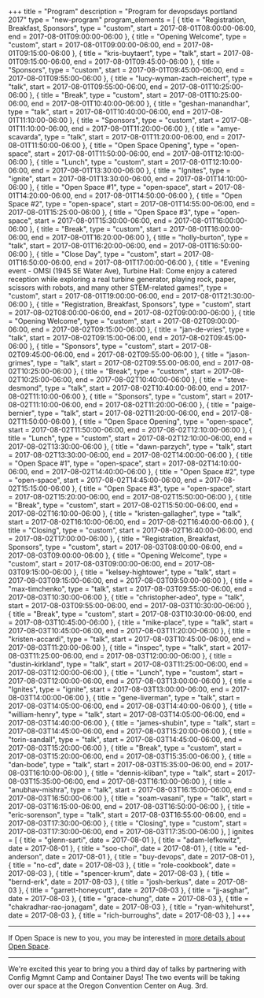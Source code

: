 +++
title = "Program"
description = "Program for devopsdays portland 2017"
type = "new-program"
program_elements = [
    { title = "Registration, Breakfast, Sponsors", type = "custom", start = 2017-08-01T08:00:00-06:00, end = 2017-08-01T09:00:00-06:00 },
    { title = "Opening Welcome", type = "custom", start = 2017-08-01T09:00:00-06:00, end = 2017-08-01T09:15:00-06:00 },
    { title = "kris-buytaert", type = "talk", start = 2017-08-01T09:15:00-06:00, end = 2017-08-01T09:45:00-06:00 },
    { title = "Sponsors", type = "custom", start = 2017-08-01T09:45:00-06:00, end = 2017-08-01T09:55:00-06:00 },
    { title = "lucy-wyman-zach-reichert", type = "talk", start = 2017-08-01T09:55:00-06:00, end = 2017-08-01T10:25:00-06:00 },
    { title = "Break", type = "custom", start = 2017-08-01T10:25:00-06:00, end = 2017-08-01T10:40:00-06:00 },
    { title = "geshan-manandhar", type = "talk", start = 2017-08-01T10:40:00-06:00, end = 2017-08-01T11:10:00-06:00 },
    { title = "Sponsors", type = "custom", start = 2017-08-01T11:10:00-06:00, end = 2017-08-01T11:20:00-06:00 },
    { title = "amye-scavarda", type = "talk", start = 2017-08-01T11:20:00-06:00, end = 2017-08-01T11:50:00-06:00 },
    { title = "Open Space Opening", type = "open-space", start = 2017-08-01T11:50:00-06:00, end = 2017-08-01T12:10:00-06:00 },
    { title = "Lunch", type = "custom", start = 2017-08-01T12:10:00-06:00, end = 2017-08-01T13:30:00-06:00 },
    { title = "Ignites", type = "ignite", start = 2017-08-01T13:30:00-06:00, end = 2017-08-01T14:10:00-06:00 },
    { title = "Open Space #1", type = "open-space", start = 2017-08-01T14:20:00-06:00, end = 2017-08-01T14:50:00-06:00 },
    { title = "Open Space #2", type = "open-space", start = 2017-08-01T14:55:00-06:00, end = 2017-08-01T15:25:00-06:00 },
    { title = "Open Space #3", type = "open-space", start = 2017-08-01T15:30:00-06:00, end = 2017-08-01T16:00:00-06:00 },
    { title = "Break", type = "custom", start = 2017-08-01T16:00:00-06:00, end = 2017-08-01T16:20:00-06:00 },
    { title = "holly-burton", type = "talk", start = 2017-08-01T16:20:00-06:00, end = 2017-08-01T16:50:00-06:00 },
    { title = "Close Day", type = "custom", start = 2017-08-01T16:50:00-06:00, end = 2017-08-01T17:00:00-06:00 },
    { title = "Evening event - OMSI (1945 SE Water Ave), Turbine Hall: Come enjoy a catered reception while exploring a real turbine generator, playing rock, paper, scissors with robots, and many other STEM-related games!", type = "custom", start = 2017-08-01T19:00:00-06:00, end = 2017-08-01T21:30:00-06:00 },
    { title = "Registration, Breakfast, Sponsors", type = "custom", start = 2017-08-02T08:00:00-06:00, end = 2017-08-02T09:00:00-06:00 },
    { title = "Opening Welcome", type = "custom", start = 2017-08-02T09:00:00-06:00, end = 2017-08-02T09:15:00-06:00 },
    { title = "jan-de-vries", type = "talk", start = 2017-08-02T09:15:00-06:00, end = 2017-08-02T09:45:00-06:00 },
    { title = "Sponsors", type = "custom", start = 2017-08-02T09:45:00-06:00, end = 2017-08-02T09:55:00-06:00 },
    { title = "jason-grimes", type = "talk", start = 2017-08-02T09:55:00-06:00, end = 2017-08-02T10:25:00-06:00 },
    { title = "Break", type = "custom", start = 2017-08-02T10:25:00-06:00, end = 2017-08-02T10:40:00-06:00 },
    { title = "steve-desmond", type = "talk", start = 2017-08-02T10:40:00-06:00, end = 2017-08-02T11:10:00-06:00 },
    { title = "Sponsors", type = "custom", start = 2017-08-02T11:10:00-06:00, end = 2017-08-02T11:20:00-06:00 },
    { title = "paige-bernier", type = "talk", start = 2017-08-02T11:20:00-06:00, end = 2017-08-02T11:50:00-06:00 },
    { title = "Open Space Opening", type = "open-space", start = 2017-08-02T11:50:00-06:00, end = 2017-08-02T12:10:00-06:00 },
    { title = "Lunch", type = "custom", start = 2017-08-02T12:10:00-06:00, end = 2017-08-02T13:30:00-06:00 },
    { title = "dawn-parzych", type = "talk", start = 2017-08-02T13:30:00-06:00, end = 2017-08-02T14:00:00-06:00 },
    { title = "Open Space #1", type = "open-space", start = 2017-08-02T14:10:00-06:00, end = 2017-08-02T14:40:00-06:00 },
    { title = "Open Space #2", type = "open-space", start = 2017-08-02T14:45:00-06:00, end = 2017-08-02T15:15:00-06:00 },
    { title = "Open Space #3", type = "open-space", start = 2017-08-02T15:20:00-06:00, end = 2017-08-02T15:50:00-06:00 },
    { title = "Break", type = "custom", start = 2017-08-02T15:50:00-06:00, end = 2017-08-02T16:10:00-06:00 },
    { title = "kristen-gallagher", type = "talk", start = 2017-08-02T16:10:00-06:00, end = 2017-08-02T16:40:00-06:00 },
    { title = "Closing", type = "custom", start = 2017-08-02T16:40:00-06:00, end = 2017-08-02T17:00:00-06:00 },
    { title = "Registration, Breakfast, Sponsors", type = "custom", start = 2017-08-03T08:00:00-06:00, end = 2017-08-03T09:00:00-06:00 },
    { title = "Opening Welcome", type = "custom", start = 2017-08-03T09:00:00-06:00, end = 2017-08-03T09:15:00-06:00 },
    { title = "kelsey-hightower", type = "talk", start = 2017-08-03T09:15:00-06:00, end = 2017-08-03T09:50:00-06:00 },
    { title = "max-timchenko", type = "talk", start = 2017-08-03T09:55:00-06:00, end = 2017-08-03T10:30:00-06:00 },
    { title = "christopher-adeo", type = "talk", start = 2017-08-03T09:55:00-06:00, end = 2017-08-03T10:30:00-06:00 },
    { title = "Break", type = "custom", start = 2017-08-03T10:30:00-06:00, end = 2017-08-03T10:45:00-06:00 },
    { title = "mike-place", type = "talk", start = 2017-08-03T10:45:00-06:00, end = 2017-08-03T11:20:00-06:00 },
    { title = "kristen-accardi", type = "talk", start = 2017-08-03T10:45:00-06:00, end = 2017-08-03T11:20:00-06:00 },
    { title = "inspec", type = "talk", start = 2017-08-03T11:25:00-06:00, end = 2017-08-03T12:00:00-06:00 },
    { title = "dustin-kirkland", type = "talk", start = 2017-08-03T11:25:00-06:00, end = 2017-08-03T12:00:00-06:00 },
    { title = "Lunch", type = "custom", start = 2017-08-03T12:00:00-06:00, end = 2017-08-03T13:00:00-06:00 },
    { title = "Ignites", type = "ignite", start = 2017-08-03T13:00:00-06:00, end = 2017-08-03T14:00:00-06:00 },
    { title = "gene-liverman", type = "talk", start = 2017-08-03T14:05:00-06:00, end = 2017-08-03T14:40:00-06:00 },
    { title = "william-henry", type = "talk", start = 2017-08-03T14:05:00-06:00, end = 2017-08-03T14:40:00-06:00 },
    { title = "james-shubin", type = "talk", start = 2017-08-03T14:45:00-06:00, end = 2017-08-03T15:20:00-06:00 },
    { title = "torin-sandall", type = "talk", start = 2017-08-03T14:45:00-06:00, end = 2017-08-03T15:20:00-06:00 },
    { title = "Break", type = "custom", start = 2017-08-03T15:20:00-06:00, end = 2017-08-03T15:35:00-06:00 },
    { title = "dan-bode", type = "talk", start = 2017-08-03T15:35:00-06:00, end = 2017-08-03T16:10:00-06:00 },
    { title = "dennis-kliban", type = "talk", start = 2017-08-03T15:35:00-06:00, end = 2017-08-03T16:10:00-06:00 },
    { title = "anubhav-mishra", type = "talk", start = 2017-08-03T16:15:00-06:00, end = 2017-08-03T16:50:00-06:00 },
    { title = "soam-vasani", type = "talk", start = 2017-08-03T16:15:00-06:00, end = 2017-08-03T16:50:00-06:00 },
    { title = "eric-sorenson", type = "talk", start = 2017-08-03T16:55:00-06:00, end = 2017-08-03T17:30:00-06:00 },
    { title = "Closing", type = "custom", start = 2017-08-03T17:30:00-06:00, end = 2017-08-03T17:35:00-06:00 },
]
ignites = [
    { title = "glenn-sarti", date = 2017-08-01 },
    { title = "adam-lefkowitz", date = 2017-08-01 },
    { title = "soo-choi", date = 2017-08-01 },
    { title = "ed-anderson", date = 2017-08-01 },
    { title = "buy-devops", date = 2017-08-01 },
    { title = "no-cd", date = 2017-08-03 },
    { title = "role-cookbook", date = 2017-08-03 },
    { title = "spencer-krum", date = 2017-08-03 },
    { title = "bernd-erk", date = 2017-08-03 },
    { title = "josh-berkus", date = 2017-08-03 },
    { title = "garrett-honeycutt", date = 2017-08-03 },
    { title = "jj-asghar", date = 2017-08-03 },
    { title = "grace-chung", date = 2017-08-03 },
    { title = "chakradhar-rao-jonagam", date = 2017-08-03 },
    { title = "ryan-whitehurst", date = 2017-08-03 },
    { title = "rich-burroughs", date = 2017-08-03 },
]
+++
<div class = "row">
  <div class = "col">
    <hr />
    If Open Space is new to you, you may be interested in <a href="/pages/open-space-format">more details about Open Space</a>.
    <hr />
    We're excited this year to bring you a third day of talks by partnering with Config Mgmnt Camp and Container Days! The two events will be taking over our space at the Oregon Convention Center on Aug. 3rd.
  </div>
</div>
